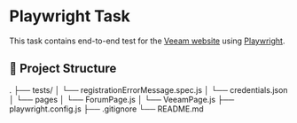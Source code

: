 # Playwright Task

This task contains end-to-end test for the [Veeam website](https://www.veeam.com/) using [Playwright](https://playwright.dev/).

## 📂 Project Structure
.
├── tests/
│ └── registrationErrorMessage.spec.js
│ └── credentials.json
│ └── pages
│   └── ForumPage.js
│   └── VeeamPage.js
├── playwright.config.js
├── .gitignore
└── README.md


